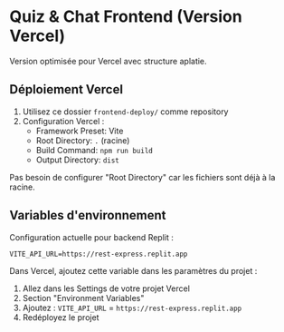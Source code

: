 # Quiz & Chat Frontend (Version Vercel)

Version optimisée pour Vercel avec structure aplatie.

## Déploiement Vercel

1. Utilisez ce dossier `frontend-deploy/` comme repository
2. Configuration Vercel :
   - Framework Preset: Vite
   - Root Directory: `.` (racine)
   - Build Command: `npm run build`
   - Output Directory: `dist`

Pas besoin de configurer "Root Directory" car les fichiers sont déjà à la racine.

## Variables d'environnement

Configuration actuelle pour backend Replit :
```
VITE_API_URL=https://rest-express.replit.app
```

Dans Vercel, ajoutez cette variable dans les paramètres du projet :
1. Allez dans les Settings de votre projet Vercel
2. Section "Environment Variables"
3. Ajoutez : `VITE_API_URL` = `https://rest-express.replit.app`
4. Redéployez le projet
